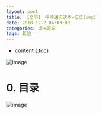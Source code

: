 ```yaml
---
layout: post
title: 【全书】 牛津通识读本-记忆(ing)
date: 2018-12-2 04:03:00
categories: 读书笔记
tags: 其他
---
```

* content
{:toc}

![image](https://user-images.githubusercontent.com/18595935/51718973-02247f00-208b-11e9-8f3b-21b2cb879faa.png)

# 0. 目录

![image](https://user-images.githubusercontent.com/18595935/51788036-ae19b780-21bc-11e9-83ae-2876f5d2defa.png)




